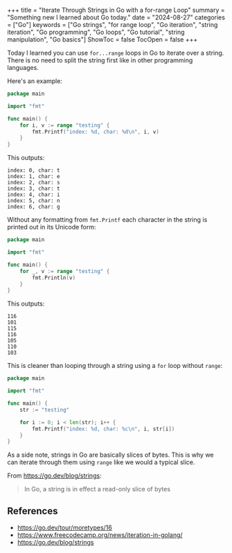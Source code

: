 +++
title = "Iterate Through Strings in Go with a for-range Loop"
summary = "Something new I learned about Go today."
date = "2024-08-27"
categories = ["Go"]
keywords = ["Go strings", "for range loop", "Go iteration", "string iteration", "Go programming", "Go loops", "Go tutorial", "string manipulation", "Go basics"]
ShowToc = false
TocOpen = false
+++

Today I learned you can use `for...range` loops in Go to iterate over a string. There is no need to split the string first like in other programming languages.

Here's an example:
```go
package main

import "fmt"

func main() {
	for i, v := range "testing" {
		fmt.Printf("index: %d, char: %d\n", i, v)
	}
}
```

This outputs:

```
index: 0, char: t
index: 1, char: e
index: 2, char: s
index: 3, char: t
index: 4, char: i
index: 5, char: n
index: 6, char: g
```

Without any formatting from `fmt.Printf` each character in the string is printed out in its Unicode form:

```go
package main

import "fmt"

func main() {
	for _, v := range "testing" {
		fmt.Println(v)
	}
}
```

This outputs:

```
116
101
115
116
105
110
103
```

This is cleaner than looping through a string using a `for` loop without `range`:

```go
package main

import "fmt"

func main() {
	str := "testing"

	for i := 0; i < len(str); i++ {
		fmt.Printf("index: %d, char: %c\n", i, str[i])
	}
}
```

As a side note, strings in Go are basically slices of bytes. This is why we can iterate through them using `range` like we would a typical slice.

From https://go.dev/blog/strings:
> In Go, a string is in effect a read-only slice of bytes

## References
- https://go.dev/tour/moretypes/16
- https://www.freecodecamp.org/news/iteration-in-golang/
- https://go.dev/blog/strings
